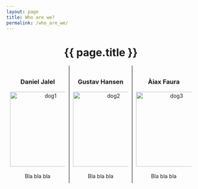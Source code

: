 ```yaml
---
layout: page
title: Who are we?
permalink: /who_are_we/
---
```


<h1 align="center" class="page-heading">{{ page.title }}</h1>

<html>
<head>
	<title>The authors</title>
	<style>
		.column {
			float: left;
			width: 33.33%;
			padding: 10px;
			box-sizing: border-box;
            text-align: center;
		}
		.column img {
			display: block; /* make the image a block element */
			max-width: 100%; /* set the maximum width of the image to the width of its parent element */
			height: auto; /* allow the height of the image to adjust proportionally */
			margin: 0 auto; /* center the image horizontally */
		}
		.column p {
			width: 80%; /* set the width of the paragraph text to 80% of the column */
			margin: 0 auto; /* center the paragraph text horizontally */
		}
        .border-right {
            border-right: 1px solid black;
        }
		.clearfix::after {
			content: "";
			clear: both;
			display: table;
		}
	</style>
</head>
<body>
	<div class="column border-right">
        <h3 align="center"> Daniel Jalel </h3>
        <img src="/SocialDataFinalProject/site_content/giphy.gif" alt="dog1" width="200" height="200">
        <br>
        <p>Bla bla bla</p>
	</div>
	<div class="column border-right">
        <h3 align="center"> Gustav Hansen </h3>
        <img src="/SocialDataFinalProject/site_content/giphy (1).gif" alt="dog2" width="200" height="200">
        <br>
        <p align="center">Bla bla bla</p>
	</div>
	<div class="column">
        <h3 align="center"> Àiax Faura </h3>
        <img src="/SocialDataFinalProject/site_content/giphy (2).gif" alt="dog3" width="200" height="200">
        <br>
        <p align="center">Bla bla bla</p>
	</div>
	<div class="clearfix"></div>
</body>
</html>
